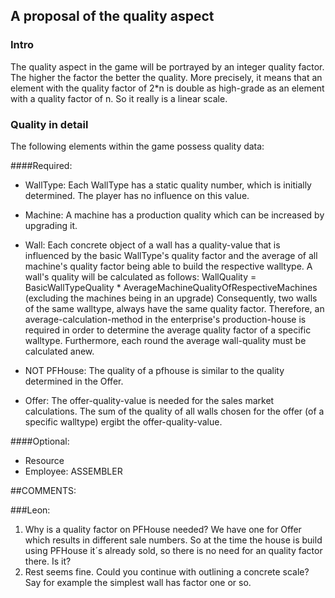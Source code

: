 ## A proposal of the quality aspect
### Intro
The quality aspect in the game will be portrayed by an integer quality factor. The higher the factor the better the quality. More precisely,  it means that an element with the quality factor of 2*n is double as high-grade as an element with a quality factor of n. So it really is a linear scale.

### Quality in detail
The following elements within the game possess quality data:

####Required:

* WallType:
Each WallType has a static quality number, which is initially determined. The player has no influence on this value.

* Machine: 
A machine has a production quality which can be increased by upgrading it. 

* Wall:
Each concrete object of a wall has a quality-value that is influenced by the basic WallType's quality factor and the average of all machine's quality factor being able to build the respective walltype. A wall's quality will be calculated as follows: 
WallQuality = BasicWallTypeQuality * AverageMachineQualityOfRespectiveMachines (excluding the machines being in an upgrade)
Consequently, two walls of the same walltype, always have the same quality factor.
Therefore, an average-calculation-method in the enterprise's production-house is required in order to determine the average quality factor of a specific walltype.
Furthermore, each round the average wall-quality must be calculated anew.

* NOT PFHouse:
The quality of a pfhouse is similar to the quality determined in the Offer.

* Offer:
The offer-quality-value is needed for the sales market calculations.
The sum of the quality of all walls chosen for the offer (of a specific walltype) ergibt the offer-quality-value.

####Optional: 
-	Resource
-	Employee: ASSEMBLER


##COMMENTS:

###Leon:
1) Why is a quality factor on PFHouse needed? We have one for Offer which results in different sale numbers. So at the time the house is build using PFHouse it´s already sold, so there is no need for an quality factor there. Is it?
2) Rest seems fine. Could you continue with outlining a concrete scale? Say for example the simplest wall has factor one or so.
